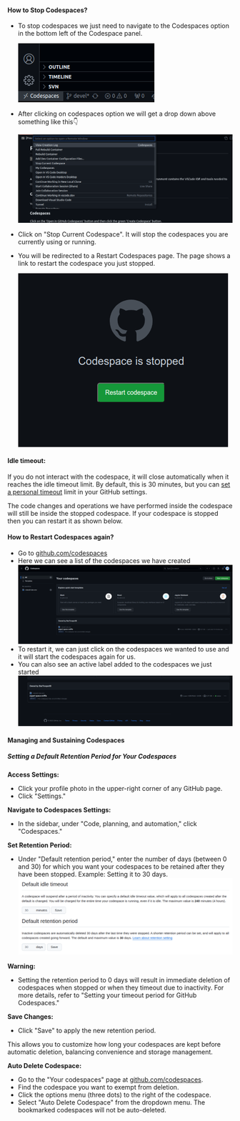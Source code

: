 

#### How to Stop Codespaces?
- To stop codespaces we just need to navigate to the Codespaces option in the bottom left of the Codespace panel.

  ![stop codespace](../../assets/rdev14.png)

- After clicking on codespaces option we will get a drop down above something like this👇

  ![stop codespace](../../assets/rdev15.png)

- Click on "Stop Current Codespace". It will stop the codespaces you are currently using or running.

- You will be redirected to a Restart Codespaces page. The page shows a link to restart the codespace you just stopped.

  ![stop codespace](../../assets/rdev16.png)


#### Idle timeout:
If you do not interact with the codespace, it will close automatically when it reaches the idle timeout limit. By default, this is 30 minutes, but you can [set a personal timeout](https://docs.github.com/en/codespaces/setting-your-user-preferences/setting-your-timeout-period-for-github-codespaces#setting-your-default-timeout-period) limit in your GitHub settings.

The code changes and operations we have performed inside the codespace will still be inside the stopped codespace. If your codespace is stopped then you can restart it as shown below.

#### How to Restart Codespaces again?

- Go to [github.com/codespaces](https://github.com/codespaces)
- Here we can see a list of the codespaces we have created
  ![stop codespace](../../assets/rdev17.png)
- To restart it, we can just click on the codespaces we wanted to use and it will start the codespaces again for us.
- You can also see an active label added to the codespaces we just started
 ![stop codespace](../../assets/rdev18.png)


#### Managing and Sustaining Codespaces

##### Setting a Default Retention Period for Your Codespaces

**Access Settings:**
- Click your profile photo in the upper-right corner of any GitHub page.
- Click "Settings."

**Navigate to Codespaces Settings:**
- In the sidebar, under "Code, planning, and automation," click "Codespaces."

**Set Retention Period:**
- Under "Default retention period," enter the number of days (between 0 and 30) for which you want your codespaces to be retained after they have been stopped.
Example: Setting it to 30 days.
![retain codespace](../../assets/manage_codespace.png)

**Warning:**
- Setting the retention period to 0 days will result in immediate deletion of codespaces when stopped or when they timeout due to inactivity.
For more details, refer to "Setting your timeout period for GitHub Codespaces."

**Save Changes:**

- Click "Save" to apply the new retention period.


This allows you to customize how long your codespaces are kept before automatic deletion, balancing convenience and storage management.

**Auto Delete Codespace:**

- Go to the "Your codespaces" page at [github.com/codespaces](github.com/codespaces).
- Find the codespace you want to exempt from deletion.
- Click the options menu (three dots) to the right of the codespace.
- Select "Auto Delete Codespace" from the dropdown menu. The bookmarked codespaces will not be auto-deleted.